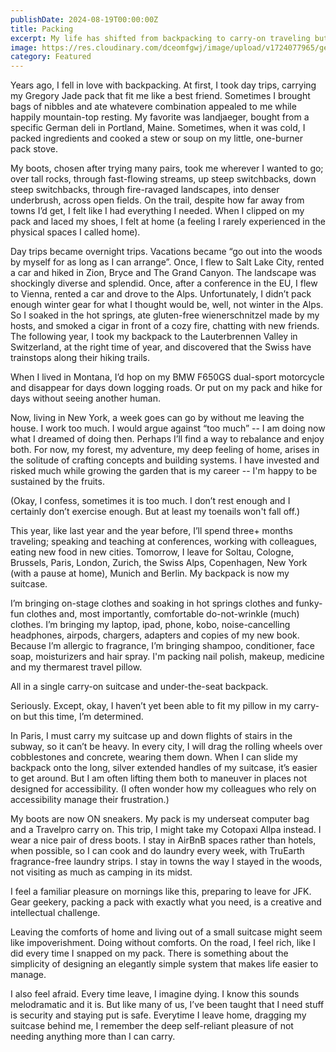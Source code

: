 ```yaml
---
publishDate: 2024-08-19T00:00:00Z
title: Packing
excerpt: My life has shifted from backpacking to carry-on traveling but the core joy remains the same.
image: https://res.cloudinary.com/dceomfgwj/image/upload/v1724077965/geeks-in-paris.jpg
category: Featured
---
```

Years ago, I fell in love with backpacking. At first, I took day trips, carrying my Gregory Jade pack that fit me like a best friend. Sometimes I brought bags of nibbles and ate whatevere combination appealed to me while happily mountain-top resting. My favorite was landjaeger, bought from a specific German deli in Portland, Maine. Sometimes, when it was cold, I packed ingredients and cooked a stew or soup on my little, one-burner pack stove. 

My boots, chosen after trying many pairs, took me wherever I wanted to go; over tall rocks, through fast-flowing streams, up steep switchbacks, down steep switchbacks, through fire-ravaged landscapes, into denser underbrush, across open fields. On the trail, despite how far away from towns I’d get, I felt like I had everything I needed. When I clipped on my pack and laced my shoes, I felt at home (a feeling I rarely experienced in the physical spaces I called home).

Day trips became overnight trips. Vacations became “go out into the woods by myself for as long as I can arrange”. Once, I flew to Salt Lake City, rented a car and hiked in Zion, Bryce and The Grand Canyon. The landscape was shockingly diverse and splendid. Once, after a conference in the EU, I flew to Vienna, rented a car and drove to the Alps. Unfortunately, I didn’t pack enough winter gear for what I thought would be, well, not winter in the Alps. So I soaked in the hot springs, ate gluten-free wienerschnitzel made by my hosts, and smoked a cigar in front of a cozy fire, chatting with new friends. The following year, I took my backpack to the Lauterbrennen Valley in Switzerland, at the right time of year, and discovered that the Swiss have trainstops along their hiking trails. 

When I lived in Montana, I’d hop on my BMW F650GS dual-sport motorcycle and disappear for days down logging roads. Or put on my pack and hike for days without seeing another human. 

Now, living in New York, a week goes can go by without me leaving the house. 
I work too much. I would argue against “too much” -- I am doing now what I dreamed of doing then. Perhaps I’ll find a way to rebalance and enjoy both. For now, my forest, my adventure, my deep feeling of home, arises in the solitude of crafting concepts and building systems. I have invested and risked much while growing the garden that is my career -- I'm happy to be sustained by the fruits. 

(Okay, I confess, sometimes it is too much. I don’t rest enough and I certainly don’t exercise enough. But at least my toenails won't fall off.)

This year, like last year and the year before, I’ll spend three+ months traveling; speaking and teaching at conferences, working with colleagues, eating new food in new cities. Tomorrow, I leave for Soltau, Cologne, Brussels, Paris, London, Zurich, the Swiss Alps, Copenhagen, New York (with a pause at home), Munich and Berlin. My backpack is now my suitcase. 

I’m bringing on-stage clothes and soaking in hot springs clothes and funky-fun clothes and, most importantly, comfortable do-not-wrinkle (much) clothes. I’m bringing my laptop, ipad, phone, kobo, noise-cancelling headphones, airpods, chargers, adapters and copies of my new book. Because I’m allergic to fragrance, I’m bringing shampoo, conditioner, face soap, moisturizers and hair spray. I'm packing nail polish, makeup, medicine and my thermarest travel pillow.

All in a single carry-on suitcase and under-the-seat backpack.

Seriously. Except, okay, I haven’t yet been able to fit my pillow in my carry-on but this time, I’m determined.

In Paris, I must carry my suitcase up and down flights of stairs in the subway, so it can’t be heavy. In every city, I will drag the rolling wheels over cobblestones and concrete, wearing them down. When I can slide my backpack onto the long, silver extended handles of my suitcase, it’s easier to get around. But I am often lifting them both to maneuver in places not designed for accessibility. (I often wonder how my colleagues who rely on accessibility manage their frustration.)

My boots are now ON sneakers. My pack is my underseat computer bag and a Travelpro carry on. This trip, I might take my Cotopaxi Allpa instead.  I wear a nice pair of dress boots. I stay in AirBnB spaces rather than hotels, when possible, so I can cook and do laundry every week, with TruEarth fragrance-free laundry strips. I stay in towns the way I stayed in the woods, not visiting as much as camping in its midst.

I feel a familiar pleasure on mornings like this, preparing to leave for JFK. Gear geekery, packing a pack with exactly what you need, is a creative and intellectual challenge. 

Leaving the comforts of home and living out of a small suitcase might seem like impoverishment. Doing without comforts. On the road, I feel rich, like I did every time I snapped on my pack. There is something about the simplicity of designing an elegantly simple system that makes life easier to manage. 

I also feel afraid. Every time leave, I imagine dying. I know this sounds melodramatic and it is. But like many of us, I’ve been taught that I need stuff is security and staying put is safe. Everytime I leave home, dragging my suitcase behind me, I remember the deep self-reliant pleasure of not needing anything more than I can carry.





